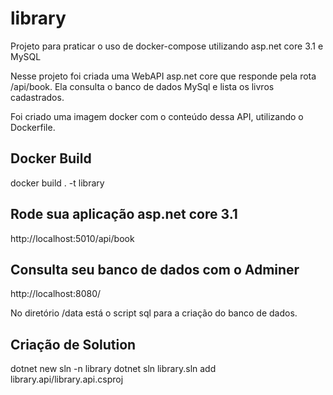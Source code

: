 # library
Projeto para praticar o uso de docker-compose utilizando asp.net core 3.1 e MySQL

Nesse projeto foi criada uma WebAPI asp.net core que responde pela rota /api/book.
Ela consulta o banco de dados MySql e lista os livros cadastrados.

Foi criado uma imagem docker com o conteúdo dessa API, utilizando o Dockerfile.

## Docker Build
docker build . -t library 

## Rode sua aplicação asp.net core 3.1
http://localhost:5010/api/book

## Consulta seu banco de dados com o Adminer
http://localhost:8080/

No diretório /data está o script sql para a criação do banco de dados.


## Criação de Solution
dotnet new sln -n library
dotnet sln library.sln add library.api/library.api.csproj
